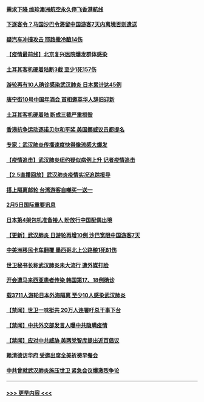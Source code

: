#### [需求下降 维珍澳洲航空永久停飞香港航线](../pages/prog202/a102770751.md?t=02061744) 
#### [下逐客令？马国沙巴令滞留中国游客7天内离境否则遣送](../pages/prog202/a102770640.md?t=02061744) 
#### [疑汽车冲撞攻击 耶路撒冷酿14伤](../pages/prog202/a102770586.md?t=02061744) 
#### [【疫情最前线】北京复兴医院爆发群体感染](../pages/prog202/a102770602.md?t=02061744) 
#### [土耳其客机硬着陆断3截 至少1死157伤](../pages/prog202/a102770508.md?t=02061744) 
#### [游轮再有10人确诊感染武汉肺炎 日本累计达45例](../pages/prog202/a102770476.md?t=02061744) 
#### [唐宁街10号中国年酒会 首相邀英华人辞旧迎新](../pages/prog202/a102770458.md?t=02061744) 
#### [土耳其客机硬着陆 断成三截严重损毁](../pages/prog202/a102770239.md?t=02061744) 
#### [香港抗争运动逐诺贝尔和平奖 美国挪威议员都提名](../pages/prog202/a102770390.md?t=02061744) 
#### [专家：武汉肺炎传播速度快得像流感大爆发](../pages/prog202/a102770132.md?t=02061744) 
#### [【疫情追击】武汉肺炎纽约疑似病例上升 记者疫情追击](../pages/prog202/a102770000.md?t=02061744) 
#### [【2.5直播回放】武汉肺炎疫情实况追踪报导](../pages/prog202/a102769913.md?t=02061744) 
#### [搭上隔离邮轮 台湾游客自嘲买一送一](../pages/prog202/a102769845.md?t=02061744) 
#### [2月5日国际重要讯息](../pages/prog202/a102769821.md?t=02061744) 
#### [日本第4架包机准备接人 盼放行中国配偶出境](../pages/prog202/a102769765.md?t=02061744) 
#### [【更新】武汉肺炎 日游轮再增10例 沙巴宽限中国游客7天](../pages/prog202/a102758911.md?t=02061744) 
#### [中美洲移民卡车翻覆 墨西哥北上公路酿1死81伤](../pages/prog202/a102769703.md?t=02061744) 
#### [世卫秘书长称武汉肺炎未大流行 遭外媒打脸](../pages/prog202/a102769679.md?t=02061744) 
#### [开会遭马来西亚患者传染 韩国第17、18例确诊](../pages/prog202/a102769600.md?t=02061744) 
#### [载3711人游轮日本外海隔离 至少10人感染武汉肺炎](../pages/prog202/a102769538.md?t=02061744) 
#### [【禁闻】世卫一味挺共 20万人连署吁总干事下台](../pages/prog202/a102769445.md?t=02061744) 
#### [【禁闻】中共外交部发言人曝中共隐瞒疫情](../pages/prog202/a102769400.md?t=02061744) 
#### [【禁闻】应对中共威胁 美两党智库提出近百倡议](../pages/prog202/a102769357.md?t=02061744) 
#### [赖清德访华府  受邀出席全美祈祷早餐会](../pages/prog202/a102769350.md?t=02061744) 
#### [中共曾就武汉肺炎施压世卫 紧急会议爆激烈争论](../pages/prog202/a102769312.md?t=02061744) 

----
#### [ >>> 更早内容 <<< ](../indexes/prog202-earlier.md)
